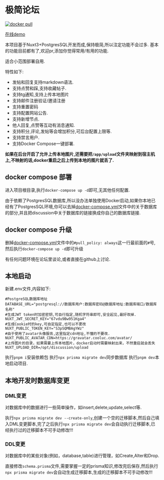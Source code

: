 # 极简论坛

[![docker pull](https://img.shields.io/docker/pulls/kingwrcy/discussion)](https://hub.docker.com/repository/docker/kingwrcy/discussion)

[在线demo](https://discussion.mblog.club)

本项目基于Nuxt3+PostgresSQL开发而成,保持极简,所以注定功能不会过多.
基本的功能目前都有了,欢迎pr,添加你觉得常用/有用的功能.

适合小范围部署自用.

特性如下:

- 发帖和回复支持markdown语法.
- 支持点赞和踩,支持收藏帖子.
- 支持tg通知,支持上传本地图片
- 支持邮件注册验证/邀请注册
- 支持重置密码
- 支持配置网站公告.
- 支持新增节点.
- 他人回复,点赞等互动有消息通知.
- 支持积分,评论,发帖等会增加积分,可后台配置上限等.
- 支持禁言用户.
- 支持Docker Compose一键部署.

**如果在后台开启了允许上传本地图片,还需要把`/app/upload`文件夹映射到宿主机上,不映射的话,docker重启之后上传到本地的图片就丢了.**

## docker compose 部署

进入项目根目录,执行`docker-compose up -d`即可,无其他任何配置.

由于依赖了PostgresSQL数据库,所以没办法单独使用Docker启动,如果你本地已经有了PostgresSQL环境,你可以去掉[docker-compose.yml](https://github.com/kingwrcy/discussion/blob/master/docker-compose.yml)文件中的关于数据库的部分,并且把discussion中关于数据库的链接换成你自己的数据库链接.

## docker compose 升级
删掉[docker-compose.yml](https://github.com/kingwrcy/discussion/blob/master/docker-compose.yml)文件中的`#pull_policy: always`这一行最前面的`#`号,然后执行`docker-compose up -d`即可升级

有任何问题环境在论坛里谈论,或者直接在github上讨论.

## 本地启动

新建.env文件,内容如下:

```shell
#PostgreSQL数据库地址
DATABASE_URL="postgresql://数据库用户:数据库密码@数据库地址:数据库端口/数据库名称"
#生成JWT token时加密密钥,可自行指定,随机字符串即可,安全起见,最好改掉.
NUXT_JWT_SECRET_KEY="67vdu9Bw951Kga4"
#生成Cookie时的key,可自定指定,也可以不更改
NUXT_PUBLIC_TOKEN_KEY="S3pSQMBAgYWz"
#由于使用了avatar头像服务,这里指定cdn地址,不懂的不要改.
NUXT_PUBLIC_AVATAR_CDN=https://gravatar.cooluc.com/avatar/
#上传图片的目录，如果需要上传本地图片，docker启动时需要映射出来，不然重启就会丢失
NUXT_UPLOAD_DIR=/opt/discussion/upload
```

执行`pnpm i`安装依赖包
执行`npx prisma migrate dev`同步数据库
执行`pnpm dev`本地启动项目.

## 本地开发时数据库变更

### DML变更

对数据库中的数据进行一些简单操作，如insert,delete,update,select等.

执行`npx prisma migrate dev --create-only`,创建一个空的迁移脚本,然后自己填入DML变更脚本,完了之后执行`npx prisma migrate dev`会自动执行迁移脚本,已经执行过的迁移脚本不可手动修改!!!

### DDL变更

对数据库中的某些对象(例如，database,table)进行管理，如Create,Alter和Drop.

直接修改`schema.prisma`文件,需要掌握一定的prisma知识,修改完后保存,然后执行`npx prisma migrate dev`会自动生成迁移脚本,生成的迁移脚本不可手动修改!!!
